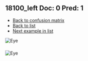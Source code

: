 ## 18100_left Doc: 0 Pred: 1
- [Back to confusion matrix](https://github.com/juliandewit/kaggle_retinopathy/blob/master/matrix.md)
- [Back to list](https://github.com/juliandewit/kaggle_retinopathy/blob/master/lists/01/list.md)
- [Next example in list](https://github.com/juliandewit/kaggle_retinopathy/blob/master/lists/01/18/18128_right.md)

![Eye](https://retinopaty.blob.core.windows.net/size1024/18100_left_0.jpeg)

### 

![Eye]()
